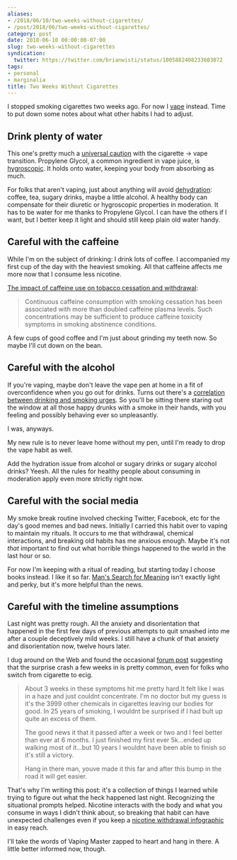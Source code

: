 ```yaml
---
aliases:
- /2018/06/10/two-weeks-without-cigarettes/
- /post/2018/06/two-weeks-without-cigarettes/
category: post
date: 2018-06-10 00:00:00-07:00
slug: two-weeks-without-cigarettes
syndication:
  twitter: https://twitter.com/brianwisti/status/1005882408233603072
tags:
- personal
- marginalia
title: Two Weeks Without Cigarettes
---
```


I stopped smoking cigarettes two weeks ago. For now I [vape](https://www.merriam-webster.com/dictionary/vape) instead. Time to put down some notes about what other habits I had to adjust.

<!--more-->

## Drink plenty of water

This one's pretty much a [universal caution](https://spinfuel.com/vaping-dehydration/) with the cigarette -> vape transition. Propylene Glycol, a common ingredient in vape juice, is [hygroscopic](https://en.wikipedia.org/wiki/Hygroscopy). It holds onto water, keeping your body from absorbing as much.

For folks that aren't vaping, just about anything will avoid [dehydration](https://www.webmd.com/a-to-z-guides/dehydration-adults#1): coffee, tea, sugary drinks, maybe a little alcohol. A healthy body can compensate for their diuretic or hygroscopic properties in moderation. It has to be water for me thanks to Propylene Glycol. I can have the others if I want, but I better keep it light and should still keep plain old water handy.

## Careful with the caffeine

While I'm on the subject of drinking: I drink lots of coffee. I accompanied my first cup of the day with the heaviest smoking. All that caffeine affects me more now that I consume less nicotine.

[The impact of caffeine use on tobacco cessation and withdrawal](https://www.researchgate.net/publication/14186462_The_impact_of_caffeine_use_on_tobacco_cessation_and_withdrawal):

 > 
 > Continuous caffeine consumption with smoking cessation has been associated with more than doubled caffeine plasma levels. Such concentrations may be sufficient to produce caffeine toxicity symptoms in smoking abstinence conditions. 

A few cups of good coffee and I'm just about grinding my teeth now. So maybe I'll cut down on the bean.

## Careful with the alcohol

If you're vaping, maybe don't leave the vape pen at home in a fit of overconfidence when you go out for drinks. Turns out there's a [correlation between drinking and smoking urges](https://www.sciencedaily.com/releases/2013/02/130213100726.htm). So you'll be sitting there staring out the window at all those happy drunks with a smoke in their hands, with you feeling and possibly behaving ever so unpleasantly.

I was, anyways.

My new rule is to never leave home without my pen, until I'm ready to drop the vape habit as well.

Add the hydration issue from alcohol or sugary drinks or sugary alcohol drinks? Yeesh. All the rules for healthy people about consuming in moderation apply even more strictly right now.

## Careful with the social media

My smoke break routine involved checking Twitter, Facebook, etc for the day's good memes and bad news. Initially I carried this habit over to vaping to maintain my rituals. It occurs to me that withdrawal, chemical interactions, and breaking old habits has me anxious enough. Maybe it's not *that* important to find out what horrible things happened to the world in the last hour or so.

For now I'm keeping with a ritual of reading, but starting today I choose books instead. I like it so far. [Man's Search for Meaning](https://www.goodreads.com/book/show/17204679-man-s-search-for-meaning) isn't exactly light and perky, but it's more helpful than the news.

## Careful with the timeline assumptions

Last night was pretty rough. All the anxiety and disorientation that happened in the first few days of previous attempts to quit smashed into me after a couple deceptively mild weeks. I still have a chunk of that anxiety and disorientation now, twelve hours later.

I dug around on the Web and found the occasional [forum post](https://www.e-cigarette-forum.com/threads/tobacco-withdrawal-symptoms-when-using-e-cig.409890/page-2#post-9355216) suggesting that the surprise crash a few weeks in is pretty common, even for folks who switch from cigarette to ecig. 

 > 
 > About 3 weeks in these symptoms hit me pretty hard.It felt like I was in a haze and just couldnt concentrate. I'm no doctor but my guess is it's the 3999 other chemicals in cigarettes leaving our bodies for good. In 25 years of smoking, I wouldnt be surprised if I had bult up quite an excess of them. 
 > 
 > The good news it that it passed after a week or two and I feel better than ever at 6 months. I just finished my first ever  5k...ended up walking most of it...but 10 years I wouldnt have been able to finish so it's still a victory. 
 > 
 > Hang in there man, youve made it this far and after this bump in the road it will get easier.

That's why I'm writing this post: it's a collection of things I learned while trying to figure out what the heck happened last night. Recognizing the situational prompts helped. Nicotine interacts with the body and what you consume in ways I didn't think about, so breaking that habit can have unexpected challenges even if
you keep a [nicotine withdrawal infographic](https://vapingdaily.com/quitting-effects/nicotine-withdrawal-symptoms-timeline/) in easy reach.

I'll take the words of Vaping Master zapped to heart and hang in there. A little better informed now, though.
